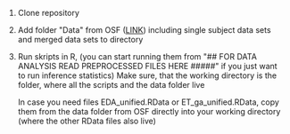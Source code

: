 
1) Clone repository
2) Add folder "Data" from OSF ([LINK](https://osf.io/f9hjx/files/osfstorage)) including single subject data sets and merged data sets to directory
3) Run skripts in R, (you can start running them from "## FOR DATA ANALYSIS READ PREPROCESSED FILES HERE #####" if you just want to run inference statistics)
   Make sure, that the working directory is the folder, where all the scripts and the data folder live

   In case you need files EDA_unified.RData or ET_ga_unified.RData, copy them from the data folder from OSF directly into your working directory (where the other RData
   files also live)
